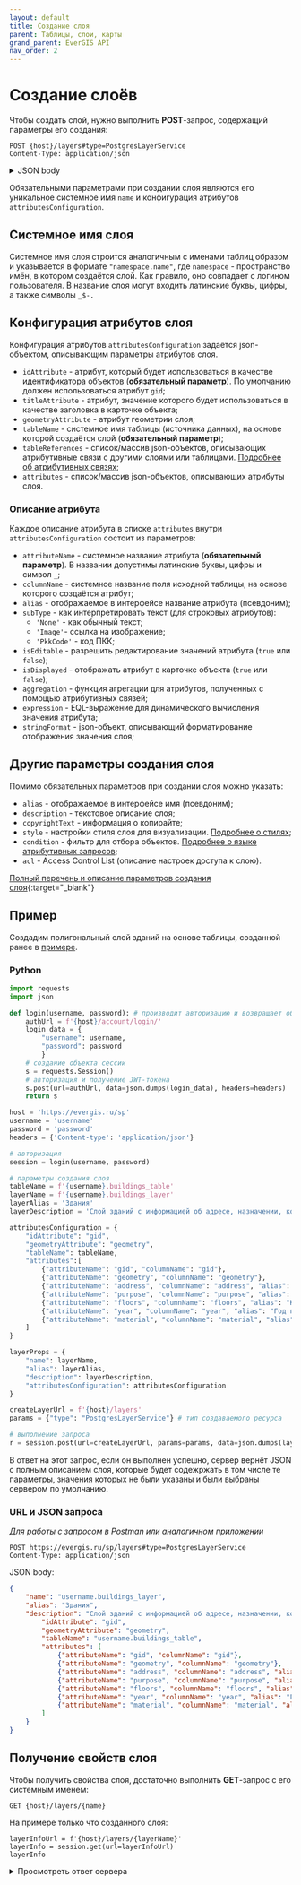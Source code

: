 ```yaml
---
layout: default
title: Создание слоя
parent: Таблицы, слои, карты
grand_parent: EverGIS API
nav_order: 2
---
```


# Создание слоёв
Чтобы создать слой, нужно выполнить **POST**-запрос, содержащий параметры его создания:
```
POST {host}/layers#type=PostgresLayerService
Content-Type: application/json
```
<details>
<summary>JSON body</summary>

{% highlight json %}
{
    "attributesConfiguration": {
        "idAttribute": "string",
        "titleAttribute": "string",
        "geometryAttribute": "string",
        "tableName": "string",
        "attributes": [
        {
            "attributeName": "string",
            "columnName": "string",
            "alias": "string",
            "subType": "None",
            "isEditable": true,
            "isDisplayed": true,
            "aggregation": "None",
            "expression": "string",
            "stringFormat": {
            "scalingFactor": 0,
            "unitsLabel": "string",
            "format": "string",
            "culture": "string",
            "splitDigitGroup": true,
            "rounding": 0
            }
        }
        ],
        "tableReferences": [
        {
            "tableName": "string",
            "referenceColumn": "string",
            "targetColumn": "string",
            "attributes": [
            {
                "attributeName": "string",
                "columnName": "string",
                "alias": "string",
                "subType": "None",
                "isEditable": true,
                "isDisplayed": true,
                "aggregation": "None",
                "expression": "string",
                "stringFormat": {
                "scalingFactor": 0,
                "unitsLabel": "string",
                "format": "string",
                "culture": "string",
                "splitDigitGroup": true,
                "rounding": 0
                }
            }
            ],
            "tableReferences": [
            {}
            ]
        }
        ]
    },
    "style": {
        "title": "string",
        "condition": "string",
        "symbol": {
        "size": {
            "expression": "string",
            "defaultValue": 0
        },
        "fillColor": {},
        "strokeColor": {},
        "strokeWidth": {
            "expression": "string",
            "defaultValue": 0
        },
        "offset": [
            {
            "expression": "string",
            "defaultValue": 0
            }
        ],
        "angle": {
            "expression": "string",
            "defaultValue": 0
        },
        "disabled": true
        },
        "children": [
        {}
        ],
        "minResolution": 0,
        "maxResolution": 0,
        "disabled": true
    },
    "condition": "string",
    "featuresLimit": 0,
    "extentOffset": 0,
    "name": "string",
    "alias": "string",
    "description": "string",
    "acl": {
        "data": [
        {
            "role": "string",
            "permissions": "none"
        }
        ]
    },
    "icon": "string",
    "owner": "string",
    "copyrightText": "string",
    "tags": [
        "string"
    ],
    "invisibleInCatalog": true
}
{% endhighlight %}
</details>

Обязательными параметрами при создании слоя являются его уникальное системное имя `name` и конфигурация атрибутов `attributesConfiguration`.

## Системное имя слоя
Системное имя слоя строится аналогичным с именами таблиц образом и указывается в формате `"namespace.name"`, где `namespace` - пространство имён, в котором создаётся слой. Как правило, оно совпадает с логином пользователя. В название слоя могут входить латинские буквы, цифры, а также символы `_$-.`

## Конфигурация атрибутов слоя
Конфигурация атрибутов `attributesConfiguration` задаётся json-объектом, описывающим параметры атрибутов слоя.

- `idAttribute` - атрибут, который будет использоваться в качестве идентификатора объектов (**обязательный параметр**). По умолчанию должен использоваться атрибут `gid`;
- `titleAttribute` - атрибут, значение которого будет использоваться в качестве заголовка в карточке объекта;
- `geometryAttribute` - атрибут геометрии слоя;
- `tableName` - системное имя таблицы (источника данных), на основе которой создаётся слой (**обязательный параметр**);
- `tableReferences` - список/массив json-объектов, описывающих атрибутивные связи с другими слоями или таблицами. [Подробнее об атрибутивных связях](/api/table_reference);
- `attributes` - список/массив json-объектов, описывающих атрибуты слоя.

### Описание атрибута
Каждое описание атрибута в списке `attributes` внутри `attributesConfiguration` состоит из параметров:

- `attributeName` - системное название атрибута (**обязательный параметр**). В названии допустимы латинские буквы, цифры и символ `_`;
- `columnName` - системное название поля исходной таблицы, на основе которого создаётся атрибут;
- `alias` - отображаемое в интерфейсе название атрибута (псевдоним);
- `subType` - как интерпретировать текст (для строковых атрибутов): 
    - `'None'` - как обычный текст;
    - `'Image'`- ссылка на изображение;
    - `'PkkCode'` - код ПКК;
- `isEditable` - разрешить редактирование значений атрибута (`true` или `false`);
- `isDisplayed` - отображать атрибут в карточке объекта (`true` или `false`);
- `aggregation` - функция агрегации для атрибутов, полученных с помощью атрибутивных связей; <!-- тоже непонятно -->
- `expression` - EQL-выражение для динамического вычисления значения атрибута; 
- `stringFormat` - json-объект, описывающий форматирование отображения значения слоя;

## Другие параметры создания слоя
Помимо обязательных параметров при создании слоя можно указать:
- `alias` - отображаемое в интерфейсе имя (псевдоним);
- `description` - текстовое описание слоя;
- `copyrightText` - информация о копирайте;
- `style` - настройки стиля слоя для визуализации. [Подробнее о стилях](/api/style/index);
- `condition` - фильтр для отбора объектов. [Подробнее о языке атрибутивных запросов](/help/attr_query);
- `acl` - Access Control List (описание настроек доступа к слою).

[Полный перечень и описание параметров создания слоя](https://evergis.ru/sp/docs/index.html#tag/Layers/operation/LayersController_PublishPostgresLayerService){:target="_blank"}

## Пример
Создадим полигональный слой зданий на основе таблицы, созданной ранее в [примере](/api/resources/create_table/#пример). 

### Python
```python
import requests
import json

def login(username, password): # производит авторизацию и возвращает объект сессии
    authUrl = f'{host}/account/login/'
    login_data = {
        "username": username,
        "password": password
        }
    # создание объекта сессии
    s = requests.Session()
    # авторизация и получение JWT-токена
    s.post(url=authUrl, data=json.dumps(login_data), headers=headers)
    return s

host = 'https://evergis.ru/sp'
username = 'username'
password = 'password'
headers = {'Content-type': 'application/json'}

# авторизация
session = login(username, password)

# параметры создания слоя
tableName = f'{username}.buildings_table'
layerName = f'{username}.buildings_layer'
layerAlias = 'Здания'
layerDescription = 'Слой зданий с информацией об адресе, назначении, количестве этажей, годе постройки и материале'

attributesConfiguration = {
    "idAttribute": "gid",
    "geometryAttribute": "geometry",
    "tableName": tableName,
    "attributes":[
        {"attributeName": "gid", "columnName": "gid"},
        {"attributeName": "geometry", "columnName": "geometry"},
        {"attributeName": "address", "columnName": "address", "alias": "Адрес"},
        {"attributeName": "purpose", "columnName": "purpose", "alias": "Назначение"},
        {"attributeName": "floors", "columnName": "floors", "alias": "Количество этажей"},
        {"attributeName": "year", "columnName": "year", "alias": "Год постройки"},
        {"attributeName": "material", "columnName": "material", "alias": "Материал"},
    ]
}

layerProps = {
    "name": layerName,
    "alias": layerAlias,
    "description": layerDescription,
    "attributesConfiguration": attributesConfiguration
}

createLayerUrl = f'{host}/layers'
params = {"type": "PostgresLayerService"} # тип создаваемого ресурса

# выполнение запроса
r = session.post(url=createLayerUrl, params=params, data=json.dumps(layerProps), headers=headers).json()
```
В ответ на этот запрос, если он выполнен успешно, сервер вернёт JSON с полным описанием слоя, которые будет содежржать в том числе те параметры, значения которых не были указаны и были выбраны сервером по умолчанию.

### URL и JSON запроса
*Для работы с запросом в Postman или аналогичном приложении*

```
POST https://evergis.ru/sp/layers#type=PostgresLayerService
Content-Type: application/json
```
JSON body:
```json
{
    "name": "username.buildings_layer", 
    "alias": "Здания", 
    "description": "Слой зданий с информацией об адресе, назначении, количестве этажей, годе постройки и материале", "attributesConfiguration": {
        "idAttribute": "gid", 
        "geometryAttribute": "geometry", 
        "tableName": "username.buildings_table", 
        "attributes": [
            {"attributeName": "gid", "columnName": "gid"}, 
            {"attributeName": "geometry", "columnName": "geometry"}, 
            {"attributeName": "address", "columnName": "address", "alias": "Адрес"}, 
            {"attributeName": "purpose", "columnName": "purpose", "alias": "Назначение"}, 
            {"attributeName": "floors", "columnName": "floors", "alias": "Количество этажей"}, 
            {"attributeName": "year", "columnName": "year", "alias": "Год постройки"}, 
            {"attributeName": "material", "columnName": "material", "alias": "Материал"}
        ]
    }
}
```

## Получение свойств слоя
Чтобы получить свойства слоя, достаточно выполнить **GET**-запрос с его системным именем:
```
GET {host}/layers/{name}
```

На примере только что созданного слоя:
```
layerInfoUrl = f'{host}/layers/{layerName}'
layerInfo = session.get(url=layerInfoUrl)
layerInfo
```
<details>
<summary>Просмотреть ответ сервера</summary>
{% highlight python %}
{'layerDefinition': {'idAttribute': 'gid',
  'titleAttribute': None,
  'geometryAttribute': 'geometry',
  'geometryType': 'polygon',
  'spatialReference': 3857,
  'isEditable': True,
  'attributes': {'gid': {'type': 'Int64',
    'alias': None,
    'isNullable': False,
    'isEditable': True,
    'isDisplayed': True,
    'subType': 'None',
    'isUnique': False,
    'isCalculated': False,
    'stringFormat': None},
   'geometry': {'type': 'Polygon',
    'alias': None,
    'isNullable': True,
    'isEditable': True,
    'isDisplayed': True,
    'subType': 'None',
    'isUnique': False,
    'isCalculated': False,
    'stringFormat': None},
   'address': {'type': 'String',
    'alias': 'Адрес',
    'isNullable': True,
    'isEditable': True,
    'isDisplayed': True,
    'subType': 'None',
    'isUnique': False,
    'isCalculated': False,
    'stringFormat': None},
   'purpose': {'type': 'String',
    'alias': 'Назначение',
    'isNullable': True,
    'isEditable': True,
    'isDisplayed': True,
    'subType': 'None',
    'isUnique': False,
    'isCalculated': False,
    'stringFormat': None},
   'floors': {'type': 'Int32',
    'alias': 'Количество этажей',
    'isNullable': True,
    'isEditable': True,
    'isDisplayed': True,
    'subType': 'None',
    'isUnique': False,
    'isCalculated': False,
    'stringFormat': None},
   'year': {'type': 'DateTime',
    'alias': 'Год постройки',
    'isNullable': True,
    'isEditable': True,
    'isDisplayed': True,
    'subType': 'None',
    'isUnique': False,
    'isCalculated': False,
    'stringFormat': {'scalingFactor': 0.0,
     'unitsLabel': None,
     'format': 'dd.MM.yyyy',
     'culture': None,
     'splitDigitGroup': False,
     'rounding': 0}},
   'material': {'type': 'String',
    'alias': 'Материал',
    'isNullable': True,
    'isEditable': True,
    'isDisplayed': True,
    'subType': 'None',
    'isUnique': False,
    'isCalculated': False,
    'stringFormat': None}}},
 'style': {'title': None,
  'condition': None,
  'symbol': {'type': 'polygonSymbol',
   'stroke': {'type': 'solid', 'color': '#00ffff80', 'width': 2.0},
   'fill': {'type': 'solid', 'color': '#00ffff80'},
   'disabled': False},
  'children': None,
  'minResolution': 0.0,
  'maxResolution': 0.0,
  'disabled': False},
 'dataSourceType': 'Table',
 'copyrightText': None,
 'type': 'PostgresLayerService',
 'minResolution': 0.0,
 'maxResolution': 0.0,
 'condition': None,
 'geometryType': 'polygon',
 'objectCount': 0,
 'categories': None,
 'configuration': {'attributesConfiguration': {'idAttribute': 'gid',
   'titleAttribute': None,
   'geometryAttribute': 'geometry',
   'tableName': 'username.buildings_table',
   'attributes': [{'attributeName': 'gid',
     'columnName': 'gid',
     'alias': None,
     'subType': 'None',
     'isEditable': True,
     'isDisplayed': True,
     'aggregation': 'None',
     'expression': None,
     'stringFormat': None},
    {'attributeName': 'geometry',
     'columnName': 'geometry',
     'alias': None,
     'subType': 'None',
     'isEditable': True,
     'isDisplayed': True,
     'aggregation': 'None',
     'expression': None,
     'stringFormat': None},
    {'attributeName': 'address',
     'columnName': 'address',
     'alias': 'Адрес',
     'subType': 'None',
     'isEditable': True,
     'isDisplayed': True,
     'aggregation': 'None',
     'expression': None,
     'stringFormat': None},
    {'attributeName': 'purpose',
     'columnName': 'purpose',
     'alias': 'Назначение',
     'subType': 'None',
     'isEditable': True,
     'isDisplayed': True,
     'aggregation': 'None',
     'expression': None,
     'stringFormat': None},
    {'attributeName': 'floors',
     'columnName': 'floors',
     'alias': 'Количество этажей',
     'subType': 'None',
     'isEditable': True,
     'isDisplayed': True,
     'aggregation': 'None',
     'expression': None,
     'stringFormat': None},
    {'attributeName': 'year',
     'columnName': 'year',
     'alias': 'Год постройки',
     'subType': 'None',
     'isEditable': True,
     'isDisplayed': True,
     'aggregation': 'None',
     'expression': None,
     'stringFormat': {'scalingFactor': 0.0,
      'unitsLabel': None,
      'format': 'dd.MM.yyyy',
      'culture': None,
      'splitDigitGroup': False,
      'rounding': 0}},
    {'attributeName': 'material',
     'columnName': 'material',
     'alias': 'Материал',
     'subType': 'None',
     'isEditable': True,
     'isDisplayed': True,
     'aggregation': 'None',
     'expression': None,
     'stringFormat': None}],
   'tableReferences': None},
  'style': {'title': None,
   'condition': None,
   'symbol': {'type': 'polygonSymbol',
    'stroke': {'type': 'solid', 'color': '#00ffff80', 'width': 2.0},
    'fill': {'type': 'solid', 'color': '#00ffff80'},
    'disabled': False},
   'children': None,
   'minResolution': 0.0,
   'maxResolution': 0.0,
   'disabled': False},
  'condition': None,
  'featuresLimit': 500,
  'extentOffset': 0,
  'name': 'username.buildings_layer',
  'alias': 'Здания',
  'description': 'Слой зданий с информацией об адресе, назначении, количестве этажей, годе постройки и материале',
  'acl': {'data': [{'role': '__username',
     'permissions': 'read,write,configure'}]},
  'icon': None,
  'owner': 'username',
  'copyrightText': None,
  'tags': None,
  'invisibleInCatalog': False},
 'name': 'username.buildings_layer',
 'alias': 'Здания',
 'owner': 'username',
 'description': 'Слой зданий с информацией об адресе, назначении, количестве этажей, годе постройки и материале',
 'preview': None,
 'createdDate': '2023-11-29T11:49:30.4500244Z',
 'changedDate': '2023-11-29T11:49:30.4500245Z',
 'permissions': 'read,write,configure',
 'acl': {'data': [{'role': '__username',
    'permissions': 'read,write,configure'}]},
 'icon': None,
 'invisibleInCatalog': False}
{% endhighlight %}
</details>